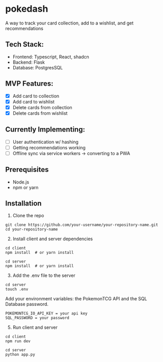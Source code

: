 # pokedash

A way to track your card collection, add to a wishlist, and get recommendations

## Tech Stack:
- Frontend: Typescript, React, shadcn
- Backend: Flask
- Database: PostgresSQL

## MVP Features:
- [X] Add card to collection
- [X] Add card to wishlist
- [X] Delete cards from collection
- [X] Delete cards from wishlist

## Currently Implementing:
- [ ] User authentication w/ hashing
- [ ] Getting recommendations working
- [ ] Offline sync via service workers -> converting to a PWA

## Prerequisites
- Node.js
- npm or yarn

## Installation
1. Clone the repo
``` 
git clone https://github.com/your-username/your-repository-name.git
cd your-repository-name
```

2. Install client and server dependencies
 ```
cd client
npm install  # or yarn install

cd server
npm install  # or yarn install
 ```
3. Add the .env file to the server
```
cd server
touch .env
```
Add your environment variables: the PokemonTCG API and the SQL Database password.
```
POKEMONTCG_IO_API_KEY = your api key
SQL_PASSWORD = your password
```
   
5. Run client and server
```
cd client
npm run dev

cd server
python app.py
```
   
